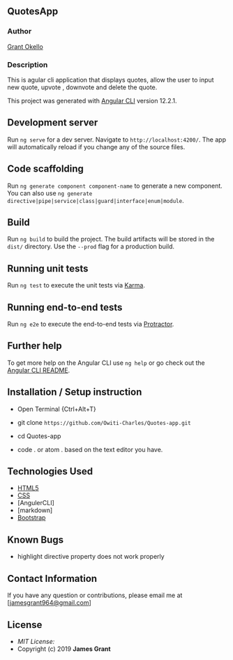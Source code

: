 ## QuotesApp

### Author

[Grant Okello](https://brian6382.github.io/agular_que/)

### Description

This is agular cli application that displays quotes, allow the user to input new quote, upvote , downvote and delete the quote. 


This project was generated with [Angular CLI](https://github.com/angular/angular-cli) version 12.2.1.

## Development server

Run `ng serve` for a dev server. Navigate to `http://localhost:4200/`. The app will automatically reload if you change any of the source files.

## Code scaffolding

Run `ng generate component component-name` to generate a new component. You can also use `ng generate directive|pipe|service|class|guard|interface|enum|module`.

## Build

Run `ng build` to build the project. The build artifacts will be stored in the `dist/` directory. Use the `--prod` flag for a production build.

## Running unit tests

Run `ng test` to execute the unit tests via [Karma](https://karma-runner.github.io).

## Running end-to-end tests

Run `ng e2e` to execute the end-to-end tests via [Protractor](http://www.protractortest.org/).

## Further help

To get more help on the Angular CLI use `ng help` or go check out the [Angular CLI README](https://github.com/angular/angular-cli/blob/master/README.md).

## Installation / Setup instruction
* Open Terminal {Ctrl+Alt+T}

* git clone ```https://github.com/Owiti-Charles/Quotes-app.git```

* cd Quotes-app

* code . or atom . based on the text editor you have.

## Technologies Used

* [HTML5](https://github.com/topics/html5)
* [CSS](https://github.com/topics/css3)
* [AngulerCLI]
* [markdown]
* [Bootstrap](https://github.com/topics/bootstrap)

## Known Bugs
* highlight directive property does not work properly

## Contact Information 

If you have any question or contributions, please email me at [jamesgrant964@gmail.com]

## License
* *MIT License:*
* Copyright (c) 2019 **James Grant**
